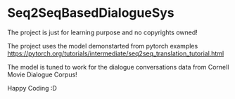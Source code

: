 # Seq2SeqBasedDialogueSys
The project is just for learning purpose and no copyrights owned!

The project uses the model demonstarted from pytorch examples https://pytorch.org/tutorials/intermediate/seq2seq_translation_tutorial.html

The model is tuned to work for the dialogue conversations data from Cornell Movie Dialogue Corpus!

Happy Coding :D
